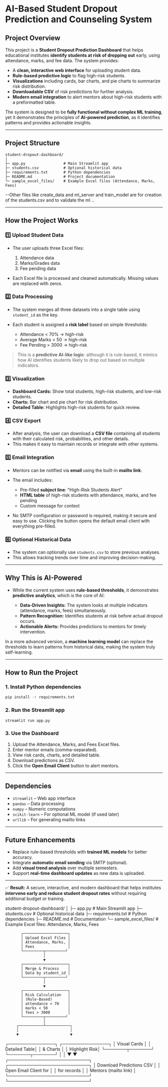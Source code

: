 # AI-Based Student Dropout Prediction and Counseling System

## **Project Overview**

This project is a **Student Dropout Prediction Dashboard** that helps educational institutes **identify students at risk of dropping out** early, using attendance, marks, and fee data. The system provides:

* A **clean, interactive web interface** for uploading student data.
* **Rule-based predictive logic** to flag high-risk students.
* **Visualizations** including cards, bar charts, and pie charts to summarize risk distribution.
* **Downloadable CSV** of risk predictions for further analysis.
* **Modern email integration** to alert mentors about high-risk students with a preformatted table.

The system is designed to be **fully functional without complex ML training**, yet it demonstrates the principles of **AI-powered prediction**, as it identifies patterns and provides actionable insights.

---

## **Project Structure**

```
student-dropout-dashboard/
│
├─ app.py                 # Main Streamlit app
├─ students.csv           # Optional historical data
├─ requirements.txt       # Python dependencies
├─ README.md              # Project documentation
└─ sample_excel_files/    # Example Excel files (Attendance, Marks, Fees)
```

--Other files like create_data and ml_server and train_model are for creation of the students.csv and to validate the ml ..

---

## **How the Project Works**

### **1️⃣ Upload Student Data**

* The user uploads three Excel files:

  1. Attendance data
  2. Marks/Grades data
  3. Fee pending data
* Each Excel file is processed and cleaned automatically. Missing values are replaced with zeros.

### **2️⃣ Data Processing**

* The system merges all three datasets into a single table using `student_id` as the key.
* Each student is assigned a **risk label** based on simple thresholds:

  * Attendance < 70% → high-risk
  * Average Marks < 50 → high-risk
  * Fee Pending > 3000 → high-risk

> This is a **predictive AI-like logic**: although it is rule-based, it mimics how AI identifies students likely to drop out based on multiple indicators.

### **3️⃣ Visualization**

* **Dashboard Cards:** Show total students, high-risk students, and low-risk students.
* **Charts:** Bar chart and pie chart for risk distribution.
* **Detailed Table:** Highlights high-risk students for quick review.

### **4️⃣ CSV Export**

* After analysis, the user can download a **CSV file** containing all students with their calculated risk, probabilities, and other details.
* This makes it easy to maintain records or integrate with other systems.

### **5️⃣ Email Integration**

* Mentors can be notified via **email** using the built-in **mailto link**.
* The email includes:

  * Pre-filled **subject line**: "High-Risk Students Alert"
  * **HTML table** of high-risk students with attendance, marks, and fee pending
  * Custom message for context
* No SMTP configuration or password is required, making it secure and easy to use. Clicking the button opens the default email client with everything pre-filled.

### **6️⃣ Optional Historical Data**

* The system can optionally use `students.csv` to store previous analyses.
* This allows tracking trends over time and improving decision-making.

---

## **Why This is AI-Powered**

* While the current system uses **rule-based thresholds**, it demonstrates **predictive analytics**, which is the core of AI:

  * **Data-Driven Insights:** The system looks at multiple indicators (attendance, marks, fees) simultaneously.
  * **Pattern Recognition:** Identifies students at risk before actual dropout occurs.
  * **Actionable Alerts:** Provides predictions to mentors for timely intervention.

In a more advanced version, a **machine learning model** can replace the thresholds to learn patterns from historical data, making the system truly self-learning.

---

## **How to Run the Project**

### **1. Install Python dependencies**

```bash
pip install -r requirements.txt
```

### **2. Run the Streamlit app**

```bash
streamlit run app.py
```

### **3. Use the Dashboard**

1. Upload the Attendance, Marks, and Fees Excel files.
2. Enter mentor emails (comma-separated).
3. View risk cards, charts, and detailed table.
4. Download predictions as CSV.
5. Click the **Open Email Client** button to alert mentors.

---

## **Dependencies**

* `streamlit` – Web app interface
* `pandas` – Data processing
* `numpy` – Numeric computations
* `scikit-learn` – For optional ML model (if used later)
* `urllib` – For generating mailto links

---

## **Future Enhancements**

* Replace rule-based thresholds with **trained ML models** for better accuracy.
* Integrate **automatic email sending** via SMTP (optional).
* Add **visual trend analysis** over multiple semesters.
* Support **real-time dashboard updates** as new data is uploaded.

---

✅ **Result:** A secure, interactive, and modern dashboard that helps institutes **intervene early and reduce student dropout rates** without requiring additional budget or training.

student-dropout-dashboard/
│
├─ app.py              # Main Streamlit app
├─ students.csv        # Optional historical data
├─ requirements.txt    # Python dependencies
├─ README.md           # Documentation
└─ sample_excel_files/ # Example Excel files: Attendance, Marks, Fees


           ┌────────────────────┐
           │ Upload Excel Files │
           │ Attendance, Marks, │
           │ Fees               │
           └─────────┬─────────┘
                     │
                     ▼
           ┌────────────────────┐
           │ Merge & Process    │
           │ Data by student_id │
           └─────────┬─────────┘
                     │
                     ▼
           ┌────────────────────┐
           │ Risk Calculation   │
           │ (Rule-Based)       │
           │ attendance < 70    │
           │ marks < 50         │
           │ fees > 3000        │
           └─────────┬─────────┘
                     │
         ┌───────────┴───────────┐
         │                       │
         ▼                       ▼
 ┌───────────────┐        ┌───────────────┐
 │ Visual Cards  │        │ Detailed Table│
 │ & Charts      │        │ Highlight Risk│
 └───────┬───────┘        └───────┬───────┘
         │                       │
         ▼                       ▼
 ┌──────────────────────────┐   ┌──────────────────────────┐
 │ Download Predictions CSV │   │ Open Email Client for    │
 │ for records              │   │ Mentors (mailto link)   │
 └──────────────────────────┘   └──────────────────────────┘
